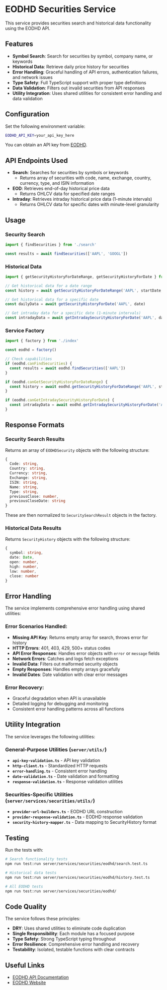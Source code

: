 


# EODHD Securities Service

This service provides securities search and historical data functionality using the EODHD API.

## Features

- **Symbol Search**: Search for securities by symbol, company name, or keywords
- **Historical Data**: Retrieve daily price history for securities
- **Error Handling**: Graceful handling of API errors, authentication failures, and network issues
- **Type Safety**: Full TypeScript support with proper type definitions
- **Data Validation**: Filters out invalid securities from API responses
- **Utility Integration**: Uses shared utilities for consistent error handling and data validation

## Configuration

Set the following environment variable:

```bash
EODHD_API_KEY=your_api_key_here
```

You can obtain an API key from [EODHD](https://eodhd.com/).

## API Endpoints Used

- **Search**: Searches for securities by symbols or keywords
  - Returns array of securities with code, name, exchange, country, currency, type, and ISIN information
- **EOD**: Retrieves end-of-day historical price data
  - Returns OHLCV data for specified date ranges
- **Intraday**: Retrieves intraday historical price data (1-minute intervals)
  - Returns OHLCV data for specific dates with minute-level granularity

## Usage

### Security Search

```typescript
import { findSecurities } from './search'

const results = await findSecurities(['AAPL', 'GOOGL'])
```

### Historical Data

```typescript
import { getSecurityHistoryForDateRange, getSecurityHistoryForDate } from './history'

// Get historical data for a date range
const history = await getSecurityHistoryForDateRange('AAPL', startDate, endDate)

// Get historical data for a specific date
const dailyData = await getSecurityHistoryForDate('AAPL', date)

// Get intraday data for a specific date (1-minute intervals)
const intradayData = await getIntradaySecurityHistoryForDate('AAPL', date)
```

### Service Factory

```typescript
import { factory } from './index'

const eodhd = factory()

// Check capabilities
if (eodhd.canFindSecurities) {
  const results = await eodhd.findSecurities(['AAPL'])
}

if (eodhd.canGetSecurityHistoryForDateRange) {
  const history = await eodhd.getSecurityHistoryForDateRange('AAPL', startDate, endDate)
}

if (eodhd.canGetIntradaySecurityHistoryForDate) {
  const intradayData = await eodhd.getIntradaySecurityHistoryForDate('AAPL', date)
}
```

## Response Formats

### Security Search Results

Returns an array of `EODHDSecurity` objects with the following structure:

```typescript
{
  Code: string,
  Country: string,
  Currency: string,
  Exchange: string,
  ISIN: string,
  Name: string,
  Type: string,
  previousClose: number,
  previousCloseDate: string
}
```

These are then normalized to `SecuritySearchResult` objects in the factory.

### Historical Data Results

Returns `SecurityHistory` objects with the following structure:

```typescript
{
  symbol: string,
  date: Date,
  open: number,
  high: number,
  low: number,
  close: number
}
```

## Error Handling

The service implements comprehensive error handling using shared utilities:

### Error Scenarios Handled:
- **Missing API Key**: Returns empty array for search, throws error for history
- **HTTP Errors**: 401, 403, 429, 500+ status codes
- **API Error Responses**: Handles error objects with `error` or `message` fields
- **Network Errors**: Catches and logs fetch exceptions
- **Invalid Data**: Filters out malformed security objects
- **Empty Responses**: Handles empty arrays gracefully
- **Invalid Dates**: Date validation with clear error messages

### Error Recovery:
- Graceful degradation when API is unavailable
- Detailed logging for debugging and monitoring
- Consistent error handling patterns across all functions

## Utility Integration

The service leverages the following utilities:

### General-Purpose Utilities (`server/utils/`)
- **`api-key-validation.ts`** - API key validation
- **`http-client.ts`** - Standardized HTTP requests
- **`error-handling.ts`** - Consistent error handling
- **`date-validation.ts`** - Date validation and formatting
- **`response-validation.ts`** - Response validation utilities

### Securities-Specific Utilities (`server/services/securities/utils/`)
- **`provider-url-builders.ts`** - EODHD URL construction
- **`provider-response-validation.ts`** - EODHD response validation
- **`security-history-mapper.ts`** - Data mapping to SecurityHistory format

## Testing

Run the tests with:

```bash
# Search functionality tests
npm run test:run server/services/securities/eodhd/search.test.ts

# Historical data tests
npm run test:run server/services/securities/eodhd/history.test.ts

# All EODHD tests
npm run test:run server/services/securities/eodhd/
```

## Code Quality

The service follows these principles:
- **DRY**: Uses shared utilities to eliminate code duplication
- **Single Responsibility**: Each module has a focused purpose
- **Type Safety**: Strong TypeScript typing throughout
- **Error Resilience**: Comprehensive error handling and recovery
- **Testability**: Isolated, testable functions with clear contracts

## Useful Links

- [EODHD API Documentation](https://eodhd.com/financial-apis/category/excel-python-php-laravel-java-matlab-examples)
- [EODHD Website](https://eodhd.com/)